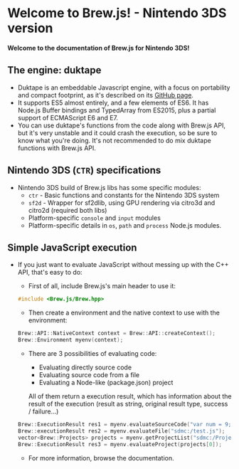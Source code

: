 # Welcome to Brew.js! - Nintendo 3DS version

**Welcome to the documentation of Brew.js for Nintendo 3DS!**

## The engine: duktape

   - Duktape is an embeddable Javascript engine, with a focus on portability and compact footprint, as it's described on its [GitHub page](https://github.com/svaarala/duktape).
   - It supports ES5 almost entirely, and a few elements of ES6. It has Node.js Buffer bindings and TypedArray from ES2015, plus a partial support of ECMAScript E6 and E7.
   - You can use duktape's functions from the code along with Brew.js API, but it's very unstable and it could crash the execution, so be sure to know what you're doing. It's not recommended to do mix duktape functions with Brew.js API.

## Nintendo 3DS (`CTR`) specifications

 - Nintendo 3DS build of Brew.js libs has some specific modules:
   - `ctr` - Basic functions and constants for the Nintendo 3DS system
   - `sf2d` - Wrapper for sf2dlib, using GPU rendering via citro3d and citro2d (required both libs)
   - Platform-specific `console` and `input` modules
   - Platform-specific details in `os`, `path` and `process` Node.js modules.

## Simple JavaScript execution

 - If you just want to evaluate JavaScript without messing up with the C++ API, that's easy to do:

   - First of all, include Brew.js's main header to use it:

   ``` cpp
   #include <Brew.js/Brew.hpp>
   ```

   - Then create a environment and the native context to use with the environment:

   ``` cpp
   Brew::API::NativeContext context = Brew::API::createContext();
   Brew::Environment myenv(context);
   ```

   - There are 3 possibilities of evaluating code:
     - Evaluating directly source code
     - Evaluating source code from a file
     - Evaluating a Node-like (package.json) project

     All of them return a execution result, which has information about the result of the execution (result as string, original result type, success / failure...)

   ``` cpp
   Brew::ExecutionResult res1 = myenv.evaluateSourceCode("var num = 9;");
   Brew::executionResult res2 = myenv.evaluateFile("sdmc:/test.js");
   vector<Brew::Projects> projects = myenv.getProjectList("sdmc:/Projects");
   Brew::ExecutionResult res3 = myenv.evaluateProject(projects[0]);
   ```

   - For more information, browse the documentation.
